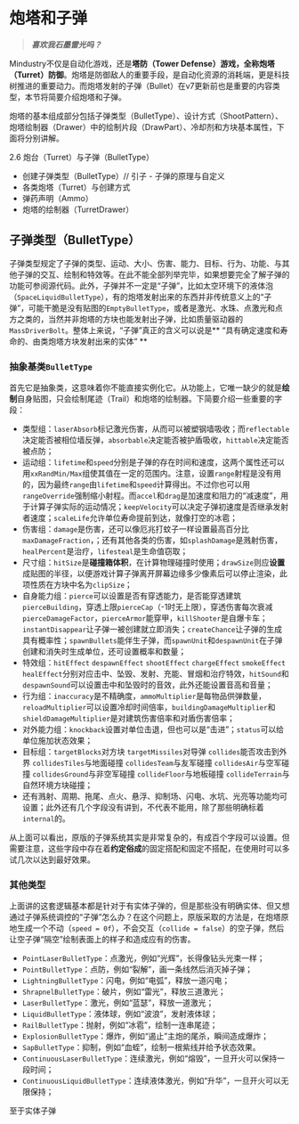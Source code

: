 # 炮塔和子弹

> ***喜欢我石墨雷光吗？***

Mindustry不仅是自动化游戏，还是**塔防（Tower Defense）**游戏，全称**炮塔（Turret）防御**。炮塔是防御敌人的重要手段，是自动化资源的消耗端，更是科技树推进的重要动力。而炮塔发射的子弹（Bullet）在v7更新前也是重要的内容类型，本节将简要介绍炮塔和子弹。

炮塔的基本组成部分包括子弹类型（BulletType）、设计方式（ShootPattern）、炮塔绘制器（Drawer）中的绘制片段（DrawPart）、冷却剂和方块基本属性，下面将分别讲解。

2.6 炮台（Turret）与子弹（BulletType）
- 创建子弹类型（BulletType）// 引子 - 子弹的原理与自定义
- 各类炮塔（Turret）与创建方式
- 弹药声明（Ammo）
- 炮塔的绘制器（TurretDrawer）

## 子弹类型（BulletType）

子弹类型规定了子弹的类型、运动、大小、伤害、能力、目标、行为、功能、与其他子弹的交互、绘制和特效等。在此不能全部列举完毕，如果想要完全了解子弹的功能可参阅源代码。此外，子弹并不一定是“子弹”，比如太空环境下的液体泡（`SpaceLiquidBulletType`），有的炮塔发射出来的东西并非传统意义上的“子弹”，可能干脆是没有贴图的`EmptyBulletType`，或者是激光、水珠、点激光和点方之类的，当然并非炮塔的方块也能发射出子弹，比如质量驱动器的`MassDriverBolt`。整体上来说，“子弹”真正的含义可以说是** “具有确定速度和寿命的、由类炮塔方块发射出来的实体” **

### 抽象基类`BulletType`

首先它是抽象类，这意味着你不能直接实例化它。从功能上，它唯一缺少的就是**绘制**自身贴图，只会绘制尾迹（Trail）和炮塔的绘制器。下简要介绍一些重要的字段：

- 类型组：`laserAbsorb`标记激光伤害，从而可以被塑钢墙吸收；而`reflectable`决定能否被相位墙反弹，`absorbable`决定能否被护盾吸收，`hittable`决定能否被点防；
- 运动组：`lifetime`和`speed`分别是子弹的存在时间和速度，这两个属性还可以用`xxRandMin/Max`组使其值在一定的范围内。注意，设置`range`射程是没有用的，因为最终`range`由`lifetime`和`speed`计算得出。不过你也可以用`rangeOverride`强制缩小射程。而`accel`和`drag`是加速度和阻力的“减速度”，用于计算子弹实际的运动情况；`keepVelocity`可以决定子弹初速度是否继承发射者速度；`scaleLife`允许单位寿命提前到达，就像打空的冰雹；
- 伤害组：`damage`是伤害，还可以像厄兆打蚊子一样设置最高百分比`maxDamageFraction`，；还有其他各类的伤害，如`splashDamage`是溅射伤害，`healPercent`是治疗，`lifesteal`是生命值窃取；
- 尺寸组：`hitSize`是**碰撞箱体积**，在计算物理碰撞时使用；`drawSize`则应**设置**成贴图的半径，以便游戏计算子弹离开屏幕边缘多少像素后可以停止渲染，此项性质在方块中名为`clipSize`；
- 自身能力组：`pierce`可以设置是否有穿透能力，是否能穿透建筑`pierceBuilding`，穿透上限`pierceCap`（-1时无上限），穿透伤害每次衰减`pierceDamageFactor`，`pierceArmor`能穿甲，`killShooter`是自爆卡车；`instantDisappear`让子弹一被创建就立即消失；`createChance`让子弹的生成具有概率性；`spawnBullets`能伴生子弹，而`spawnUnit`和`despawnUnit`在子弹创建和消失时生成单位，还可设置概率和数量；
- 特效组：`hitEffect` `despawnEffect` `shootEffect` `chargeEffect` `smokeEffect` `healEffect`分别对应击中、坠毁、发射、充能、冒烟和治疗特效，`hitSound`和`despawnSound`可以设置击中和坠毁时的音效，此外还能设置音高和音量；
- 行为组：`inaccuracy`是不精确度，`ammoMultiplier`是每物品供弹数量，`reloadMultiplier`可以设置冷却时间倍率，`buildingDamageMultiplier`和`shieldDamageMultiplier`是对建筑伤害倍率和对盾伤害倍率；
- 对外能力组：`knockback`设置对单位击退，但也可以是“击进”；`status`可以给单位施加状态效果；
- 目标组：`targetBlocks`对方块 `targetMissiles`对导弹 `collides`能否攻击到外界 `collidesTiles`与地面碰撞 `collidesTeam`与友军碰撞 `collidesAir`与空军碰撞 `collidesGround`与非空军碰撞 `collideFloor`与地板碰撞 `collideTerrain`与自然环境方块碰撞；
- 还有溅射、周期、拖尾、点火、悬浮、抑制场、闪电、水坑、光亮等功能均可设置；此外还有几个字段没有讲到，不代表不能用，除了那些明确标着`internal`的。

从上面可以看出，原版的子弹系统其实是非常复杂的，有成百个字段可以设置。但需要注意，这些字段中存在着**约定俗成**的固定搭配和固定不搭配，在使用时可以多试几次以达到最好效果。

### 其他类型

上面讲的这套逻辑基本都是针对于有实体子弹的，但是那些没有明确实体、但又想通过子弹系统调控的“子弹”怎么办？在这个问题上，原版采取的方法是，在炮塔原地生成一个不动（`speed = 0f`），不会交互（`collide = false`）的空子弹，然后让空子弹“隔空”绘制表面上的样子和造成应有的伤害。

- `PointLaserBulletType`：点激光，例如“光辉”，长得像钻头光束一样；
- `PointBulletType`：点防，例如“裂解”，画一条线然后消灭掉子弹；
- `LightningBulletType`：闪电，例如“电弧”，释放一道闪电；
- `ShrapnelBulletType`：破片，例如“雷光”，释放三道激光；
- `LaserBulletType`：激光，例如“蓝瑟”，释放一道激光；
- `LiquidBulletType`：液体球，例如“波浪”，发射液体球；
- `RailBulletType`：抛射，例如“冰雹”，绘制一连串尾迹；
- `ExplosionBulletType`：爆炸，例如“遏止”主炮的尾杀，瞬间造成爆炸；
- `SapBulletType`：抑制，例如“血蛭”，绘制一根紫线并给予状态效果。
- `ContinuousLaserBulletType`：连续激光，例如“熔毁”，一旦开火可以保持一段时间；
- `ContinuousLiquidBulletType`：连续液体激光，例如“升华”，一旦开火可以无限保持；

至于实体子弹

